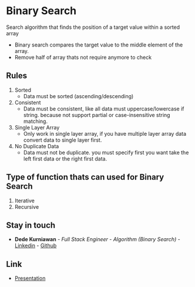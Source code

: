 # Binary Search
Search algorithm that finds the position of a target value within a sorted array
- Binary search compares the target value to the middle element of the array.
- Remove half of array thats not require anymore to check

## Rules

1. Sorted
    - Data must be sorted (ascending/descending)
2. Consistent
    - Data must be consistent, like all data must uppercase/lowercase if string. because not support partial or case-insensitive string matching.
3. Single Layer Array
    - Only work in single layer array, if you have multiple layer array data convert data to single layer first.
4. No Duplicate Data
    - Data must not be duplicate. you must specify first you want take the left first data or the right first data.

## Type of function thats can used for Binary Search

1. Iterative
2. Recursive

## Stay in touch

* **Dede Kurniawan** - *Full Stack Engineer* - *Algorithm (Binary Search)* - [Linkedin](https://www.linkedin.com/in/dedekrnwan/) - [Github](https://github.com/dedekrnwan)

## Link
* [Presentation](https://www.canva.com/design/DAEVRHLD-II/J-az-nvihihtdqVr1kqI5Q/view?utm_content=DAEVRHLD-II&utm_campaign=designshare&utm_medium=link&utm_source=sharebutton)
